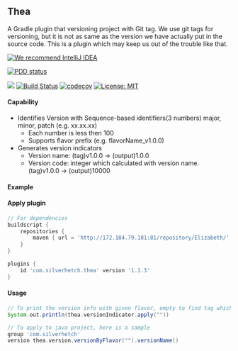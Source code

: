 Thea
-----

A Gradle plugin that versioning project with Git tag.
We use git tags for versioning, but it is not as same as the version we have actually put in the source code.
This is a plugin which may keep us out of the trouble like that.

[![We recommend IntelliJ IDEA](http://www.elegantobjects.org/intellij-idea.svg)](https://www.jetbrains.com/idea/)

[![PDD status](http://www.0pdd.com/svg?name=LarryHsiao/thea)](http://www.0pdd.com/p?name=LarryHsiao/thea)

[![](https://silverhetch.com:9082/app/rest/builds/buildType:Thea_Build/statusIcon.svg)](https://github.com/LarryHsiao/thea)
[![Build Status](https://travis-ci.org/LarryHsiao/Thea.svg?branch=master)](https://travis-ci.org/LarryHsiao/Thea)
[![codecov](https://codecov.io/gh/LarryHsiao/Thea/branch/master/graph/badge.svg)](https://codecov.io/gh/LarryHsiao/Thea)
[![License: MIT](https://img.shields.io/badge/License-MIT-green.svg)](https://opensource.org/licenses/MIT)

#### Capability
- Identifies Version with Sequence-based identifiers(3 numbers) major, minor, patch (e.g. xx.xx.xx)
  - Each number is less then 100
  - Supports flavor prefix (e.g. flavorName_v1.0.0) 
- Generates version indicators
  - Version name: (tag)v1.0.0 -> (output)1.0.0
  - Version code: integer which calculated with version name. (tag)v1.0.0 -> (output)10000

#### Example


#### Apply plugin

```groovy
// For dependencies
buildscript {
    repositories {
        maven { url = 'http://172.104.79.181:81/repository/Elizabeth/' }
    }
}

plugins {
    id 'com.silverhetch.thea' version '1.1.3'
}
```

#### Usage
```groovy
// To print the version info with given flavor, empty to find tag which has no flavor prefix.
System.out.println(thea.versionIndicator.apply(""))

// To apply to java project, here is a sample
group 'com.silverhetch'
version thea.version.versionByFlavor("").versionName()
```